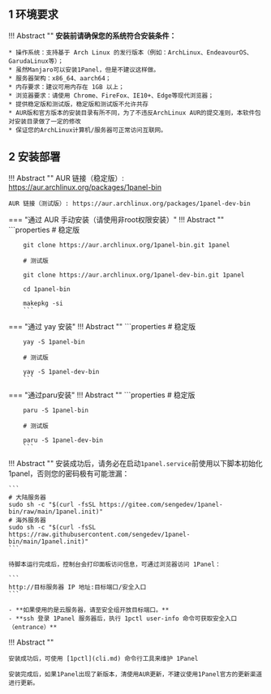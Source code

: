 ## 1 环境要求

!!! Abstract ""
    **安装前请确保您的系统符合安装条件：**

    * 操作系统：支持基于 Arch Linux 的发行版本（例如：ArchLinux、EndeavourOS、GarudaLinux等）；
    * 虽然Manjaro可以安装1Panel，但是不建议这样做。
    * 服务器架构：x86_64、aarch64；
    * 内存要求：建议可用内存在 1GB 以上；
    * 浏览器要求：请使用 Chrome、FireFox、IE10+、Edge等现代浏览器；
    * 提供稳定版和测试版，稳定版和测试版不允许共存
    * AUR版和官方版本的安装目录有所不同，为了不违反ArchLinux AUR的提交准则，本软件包对安装目录做了一定的修改
    * 保证您的ArchLinux计算机/服务器可正常访问互联网。

## 2 安装部署

!!! Abstract ""
    AUR 链接（稳定版）: https://aur.archlinux.org/packages/1panel-bin
    
    AUR 链接（测试版）: https://aur.archlinux.org/packages/1panel-dev-bin

=== "通过 AUR 手动安装（请使用非root权限安装）"
    !!! Abstract ""
        ```properties
        # 稳定版
        
        git clone https://aur.archlinux.org/1panel-bin.git 1panel
        
        # 测试版
        
        git clone https://aur.archlinux.org/1panel-dev-bin.git 1panel
        
        cd 1panel-bin
        
        makepkg -si
        ```

=== "通过 yay 安装"
    !!! Abstract ""
        ```properties
        # 稳定版
        
        yay -S 1panel-bin
        
        # 测试版
        
        yay -S 1panel-dev-bin
        ```

=== "通过paru安装"
    !!! Abstract ""
        ```properties
        # 稳定版
        
        paru -S 1panel-bin
        
        # 测试版
        
        paru -S 1panel-dev-bin
        ```

!!! Abstract ""
    安装成功后，请务必在启动`1panel.service`前使用以下脚本初始化1panel，否则您的密码极有可能泄漏：


    ```
    # 大陆服务器
    sudo sh -c "$(curl -fsSL https://gitee.com/sengedev/1panel-bin/raw/main/1panel.init)"
    # 海外服务器
    sudo sh -c "$(curl -fsSL https://raw.githubusercontent.com/sengedev/1panel-bin/main/1panel.init)"
    ```

    待脚本运行完成后，控制台会打印面板访问信息，可通过浏览器访问 1Panel：

    ```
    http://目标服务器 IP 地址:目标端口/安全入口
    ```

    - **如果使用的是云服务器，请至安全组开放目标端口。**
    - **ssh 登录 1Panel 服务器后，执行 1pctl user-info 命令可获取安全入口（entrance）**

!!! Abstract ""
    
    安装成功后，可使用 [1pctl](cli.md) 命令行工具来维护 1Panel

    安装完成后，如果1Panel出现了新版本，清使用AUR更新，不建议使用1Panel官方的更新渠道进行更新。
